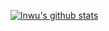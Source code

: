 [![lnwu's github stats](https://github-readme-stats.vercel.app/api?username=lnwu&show_icons=true&theme=buefy)](https://github.com/anuraghazra/github-readme-stats)
